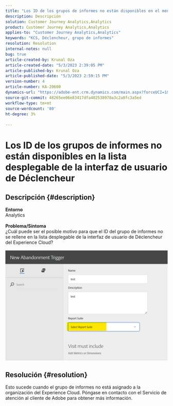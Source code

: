 ```yaml
---
title: "Los ID de los grupos de informes no están disponibles en el menú desplegable de la interfaz de usuario de Déclencheur"
description: Descripción
solution: Customer Journey Analytics,Analytics
product: Customer Journey Analytics,Analytics
applies-to: "Customer Journey Analytics,Analytics"
keywords: "KCS, Déclencheur, grupo de informes"
resolution: Resolution
internal-notes: null
bug: true
article-created-by: Krunal Oza
article-created-date: "5/3/2023 2:39:05 PM"
article-published-by: Krunal Oza
article-published-date: "5/3/2023 2:59:15 PM"
version-number: 4
article-number: KA-20600
dynamics-url: "https://adobe-ent.crm.dynamics.com/main.aspx?forceUCI=1&pagetype=entityrecord&etn=knowledgearticle&id=1cb8f33f-c0e9-ed11-a7c6-6045bd006b4b"
source-git-commit: 48265ee06e83417dfa402538978a3c2a8fc3a5ed
workflow-type: tm+mt
source-wordcount: '80'
ht-degree: 3%

---
```


# Los ID de los grupos de informes no están disponibles en la lista desplegable de la interfaz de usuario de Déclencheur

## Descripción {#description}

<b>Entorno</b><br>Analytics<br> <br><b>Problema/Síntoma</b><br>¿Cuál puede ser el posible motivo para que el ID del grupo de informes no se rellene en la lista desplegable de la interfaz de usuario de Déclencheur del Experience Cloud?

![](assets/___20b8f33f-c0e9-ed11-a7c6-6045bd006b4b___.png)

## Resolución {#resolution}

Esto sucede cuando el grupo de informes no está asignado a la organización del Experience Cloud. Póngase en contacto con el Servicio de atención al cliente de Adobe para obtener más información.

<br> 